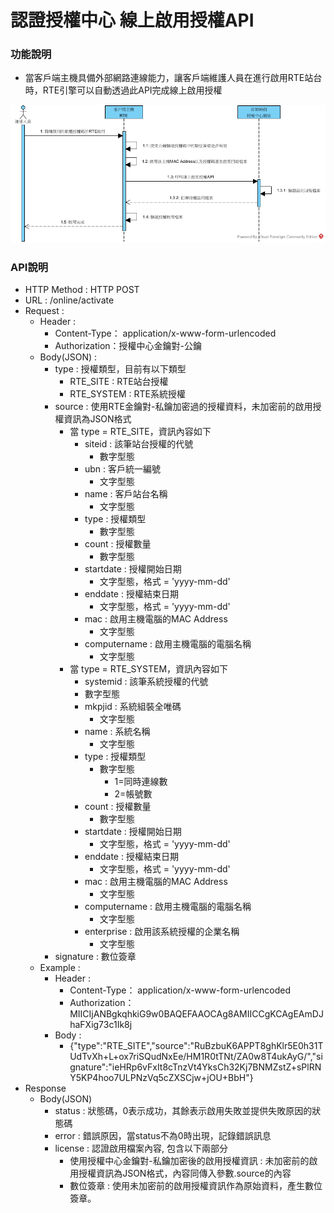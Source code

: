 # 認證授權中心 線上啟用授權API

### <div id="func">功能說明</div>
* 當客戶端主機具備外部網路連線能力，讓客戶端維護人員在進行啟用RTE站台時，RTE引擎可以自動透過此API完成線上啟用授權

![流程]

### <div id="api">API說明</div>
* HTTP Method : HTTP POST
* URL : /online/activate
* Request :
    * Header : 
        * Content-Type： application/x-www-form-urlencoded
        * Authorization：授權中心金鑰對-公鑰
    * Body(JSON) : 
        * type : 授權類型，目前有以下類型
          * RTE_SITE : RTE站台授權
          * RTE_SYSTEM : RTE系統授權
        * source : 使用RTE金鑰對-私鑰加密過的授權資料，未加密前的啟用授權資訊為JSON格式
          * 當 type = RTE_SITE，資訊內容如下
            * siteid : 該筆站台授權的代號
              * 數字型態
            * ubn : 客戶統一編號
              * 文字型態
            * name : 客戶站台名稱
              * 文字型態
            * type : 授權類型
              * 數字型態
            * count : 授權數量
              * 數字型態
            * startdate : 授權開始日期
              * 文字型態，格式 = 'yyyy-mm-dd'
            * enddate : 授權結束日期
              * 文字型態，格式 = 'yyyy-mm-dd'
            * mac : 啟用主機電腦的MAC Address
              * 文字型態
            * computername : 啟用主機電腦的電腦名稱
              * 文字型態
          * 當 type = RTE_SYSTEM，資訊內容如下
            * systemid : 該筆系統授權的代號
            * 數字型態
            * mkpjid : 系統組裝全唯碼
              * 文字型態
            * name : 系統名稱
              * 文字型態
            * type : 授權類型
              * 數字型態
                * 1=同時連線數
                * 2=帳號數
            * count : 授權數量
              * 數字型態
            * startdate : 授權開始日期
              * 文字型態，格式 = 'yyyy-mm-dd'
            * enddate : 授權結束日期
              * 文字型態，格式 = 'yyyy-mm-dd'
            * mac : 啟用主機電腦的MAC Address
              * 文字型態
            * computername : 啟用主機電腦的電腦名稱
              * 文字型態
            * enterprise : 啟用該系統授權的企業名稱
              * 文字型態
        * signature : 數位簽章
    * Example :
        * Header : 
            * Content-Type： application/x-www-form-urlencoded
            * Authorization：MIICIjANBgkqhkiG9w0BAQEFAAOCAg8AMIICCgKCAgEAmDJhaFXig73c1Ik8j
        * Body : 
            * {"type":"RTE_SITE","source":"RuBzbuK6APPT8ghKlr5E0h31TUdTvXh+L+ox7riSQudNxEe/HM1R0tTNt/ZA0w8T4ukAyG/","signature":"ieHRp6vFxIt8cTnzVt4YksCh32Kj7BNMZstZ+sPlRNY5KP4hoo7ULPNzVq5cZXSCjw+jOU+BbH"}
* Response
    * Body(JSON)
        * status : 狀態碼，0表示成功，其餘表示啟用失敗並提供失敗原因的狀態碼
        * error : 錯誤原因，當status不為0時出現，記錄錯誤訊息
        * license : 認證啟用檔案內容, 包含以下兩部分
            * 使用授權中心金鑰對-私鑰加密後的啟用授權資訊 : 未加密前的啟用授權資訊為JSON格式，內容同傳入參數.source的內容
            * 數位簽章 : 使用未加密前的啟用授權資訊作為原始資料，產生數位簽章。

[流程]:attachment/軟體授權碼連線啟用站台.png "流程"